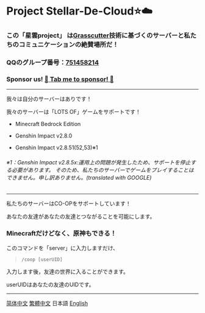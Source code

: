 # Project Stellar-De-Cloud:star::cloud:
### この「星雲project」 は[Grasscutter](https://github.com/Grasscutters/Grasscutter)技術に基づくのサーバーと私たちのコミュニケーションの絶賛場所だ！
### QQのグループ番号：[751458214](https://jq.qq.com/?_wv=1027&k=WcjiTs3p)
### Sponsor us! [ :sparkling_heart: Tab me to sponsor! :sparkling_heart: ](https://github.com/AtlantisaJustied/Stellar-De-Cloud/blob/main/%E6%8D%90%E8%B5%A0%E6%B8%A0%E9%81%93.md)
---
我々は自分のサーバーはありです！

我々のサーバーは「LOTS OF」ゲームをサポートです！

- Minecraft Bedrock Edition 

- Genshin Impact v2.8.0 

- Genshin Impact v2.8.51(52,53)※1 
###### ※1：Genshin Impact v2.8.5x:運用上の問題が発生したため、サポートを停止する必要があります。 そのため、私たちのサーバーでゲームをプレイすることはできません。申し訳ありません。(translated with GOOGLE)
---
私たちのサーバーはCO-OPをサポートしています！

あなたの友達があなたの友達とつながることを可能にします。

### Minecraftだけどなく、原神もできる！
このコマンドを「server」に入力しますだけ、 

> `/coop [userUID]`

入力します後，友達の世界に入ることができます。

userUIDはあなたの友達のUIDです。




---

[简体中文](https://github.com/AtlantisaJustied/Stellar-De-Cloud/blob/main/README-CHS.md)
[繁體中文](https://github.com/AtlantisaJustied/Stellar-De-Cloud/blob/main/README-CHT.md)
日本語
[English](https://github.com/AtlantisaJustied/Stellar-De-Cloud/blob/main/README-ENG.md)

